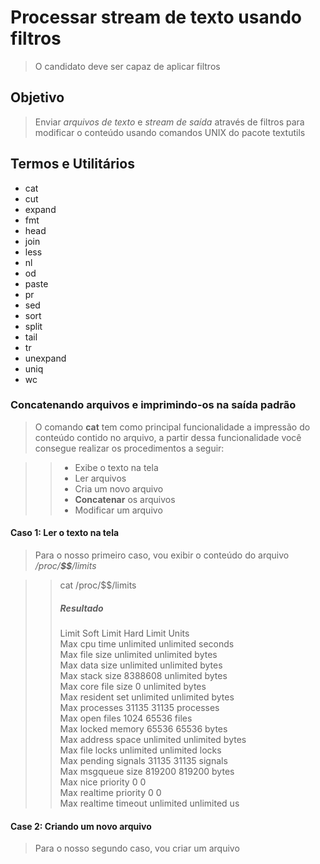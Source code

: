 # Processar stream de texto usando filtros

> O candidato deve ser capaz de aplicar filtros

## Objetivo

> Enviar *arquivos de texto* e *stream de sa&iacute;da* atrav&eacute;s de filtros para modificar o conte&uacute;do usando comandos UNIX do pacote textutils

## Termos e Utilit&aacute;rios


 + cat
 + cut
 + expand
 + fmt
 + head
 + join
 + less
 + nl
 + od
 + paste
 + pr
 + sed
 + sort
 + split
 + tail
 + tr
 + unexpand
 + uniq
 + wc

### Concatenando arquivos e imprimindo-os na sa&iacute;da padr&atilde;o

> O comando __cat__ tem como principal funcionalidade a impress&atilde;o do conte&uacute;do contido no arquivo, a partir dessa funcionalidade voc&ecirc; consegue realizar os procedimentos a seguir:

>> + Exibe o texto na tela
>> + Ler arquivos
>> + Cria um novo arquivo
>> + __Concatenar__ os arquivos
>> + Modificar um arquivo

#### Caso 1: Ler o texto na tela

> Para o nosso primeiro caso, vou exibir o conte&uacute;do do arquivo _/proc/__$$__/limits_

>> cat /proc/$$/limits
>>
>> ##### Resultado
>> Limit                     Soft Limit           Hard Limit           Units<br />
>> Max cpu time              unlimited            unlimited            seconds<br />
>> Max file size             unlimited            unlimited            bytes<br />
>> Max data size             unlimited            unlimited            bytes<br />
>> Max stack size            8388608              unlimited            bytes<br />
>> Max core file size        0                    unlimited            bytes<br />
>> Max resident set          unlimited            unlimited            bytes<br />
>> Max processes             31135                31135                processes<br />
>> Max open files            1024                 65536                files<br />
>> Max locked memory         65536                65536                bytes<br />
>> Max address space         unlimited            unlimited            bytes<br />
>> Max file locks            unlimited            unlimited            locks<br />
>> Max pending signals       31135                31135                signals<br />
>> Max msgqueue size         819200               819200               bytes<br />
>> Max nice priority         0                    0<br />
>> Max realtime priority     0                    0<br />
>> Max realtime timeout      unlimited            unlimited            us<br />

#### Case 2: Criando um novo arquivo

> Para o nosso segundo caso, vou criar um arquivo 
